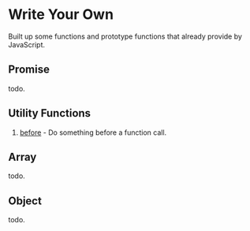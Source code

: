 # Write Your Own

Built up some functions and prototype functions that already provide by JavaScript.

## Promise

todo.

## Utility Functions

1. [before](https://github.com/yuetong3yu/write-your-own/blob/master/utility/before.js) - Do something before a function call.

## Array

todo.

## Object

todo.
